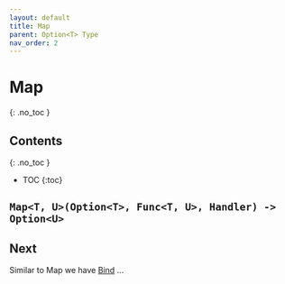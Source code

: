 ```yaml
---
layout: default
title: Map
parent: Option<T> Type
nav_order: 2
---
```


# Map
{: .no_toc }

## Contents
{: .no_toc }

- TOC
{:toc}

## `Map<T, U>(Option<T>, Func<T, U>, Handler) -> Option<U>`

## Next

Similar to Map we have [Bind](bind) ...
